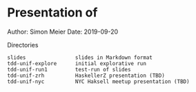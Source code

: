 Presentation of 
========================

Author: Simon Meier
Date: 2019-09-20


Directories

```
slides                slides in Markdown format
tdd-unif-explore      initial explorative run
tdd-unif-run1         test-run of slides
tdd-unif-zrh          HaskellerZ presentation (TBD)
tdd-unif-nyc          NYC Haksell meetup presentation (TBD)
```
